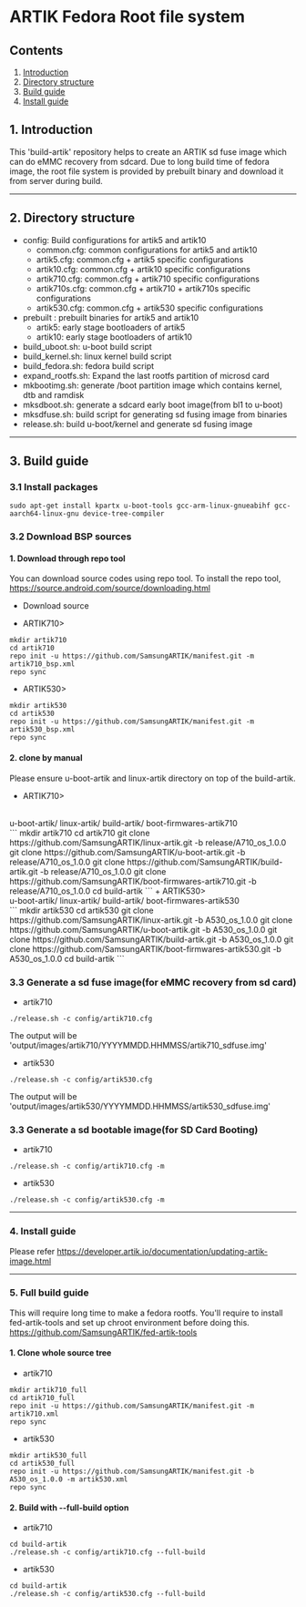 # ARTIK Fedora Root file system
## Contents
1. [Introduction](#1-introduction)
2. [Directory structure](#2-directory-structure)
3. [Build guide](#3-build-guide)
4. [Install guide](#4-install-guide)

## 1. Introduction
This 'build-artik' repository helps to create an ARTIK sd fuse image which can
do eMMC recovery from sdcard. Due to long build time of fedora image, the root
file system is provided by prebuilt binary and download it from server during
build.

---
## 2. Directory structure
+ config: Build configurations for artik5 and artik10
	+ common.cfg: common configurations for artik5 and artik10
	+ artik5.cfg: common.cfg + artik5 specific configurations
	+ artik10.cfg: common.cfg + artik10 specific configurations
	+ artik710.cfg: common.cfg + artik710 specific configurations
	+ artik710s.cfg: common.cfg + artik710 + artik710s specific configurations
	+ artik530.cfg: common.cfg + artik530 specific configurations
+ prebuilt : prebuilt binaries for artik5 and artik10
	+ artik5: early stage bootloaders of artik5
	+ artik10: early stage bootloaders of artik10
+ build_uboot.sh: u-boot build script
+ build_kernel.sh: linux kernel build script
+ build_fedora.sh: fedora build script
+ expand_rootfs.sh: Expand the last rootfs partition of microsd card
+ mkbootimg.sh: generate /boot partition image which contains kernel, dtb and ramdisk
+ mksdboot.sh: generate a sdcard early boot image(from bl1 to u-boot)
+ mksdfuse.sh: build script for generating sd fusing image from binaries
+ release.sh: build u-boot/kernel and generate sd fusing image

---
## 3. Build guide
### 3.1 Install packages
```
sudo apt-get install kpartx u-boot-tools gcc-arm-linux-gnueabihf gcc-aarch64-linux-gnu device-tree-compiler
```

### 3.2 Download BSP sources
#### 1. Download through repo tool
You can download source codes using repo tool. To install the repo tool,
    https://source.android.com/source/downloading.html
* Download source
+ ARTIK710>
```
mkdir artik710
cd artik710
repo init -u https://github.com/SamsungARTIK/manifest.git -m artik710_bsp.xml
repo sync
```

+ ARTIK530>
```
mkdir artik530
cd artik530
repo init -u https://github.com/SamsungARTIK/manifest.git -m artik530_bsp.xml
repo sync
```

#### 2. clone by manual

Please ensure u-boot-artik and linux-artik directory on top of the build-artik.
+ ARTIK710>
<br>
u-boot-artik/
linux-artik/
build-artik/
boot-firmwares-artik710
</br>
```
mkdir artik710
cd artik710
git clone https://github.com/SamsungARTIK/linux-artik.git -b release/A710_os_1.0.0
git clone https://github.com/SamsungARTIK/u-boot-artik.git -b release/A710_os_1.0.0
git clone https://github.com/SamsungARTIK/build-artik.git -b release/A710_os_1.0.0
git clone https://github.com/SamsungARTIK/boot-firmwares-artik710.git -b release/A710_os_1.0.0
cd build-artik
```
+ ARTIK530>
<br>
u-boot-artik/
linux-artik/
build-artik/
boot-firmwares-artik530
</br>
```
mkdir artik530
cd artik530
git clone https://github.com/SamsungARTIK/linux-artik.git -b A530_os_1.0.0
git clone https://github.com/SamsungARTIK/u-boot-artik.git -b A530_os_1.0.0
git clone https://github.com/SamsungARTIK/build-artik.git -b A530_os_1.0.0
git clone https://github.com/SamsungARTIK/boot-firmwares-artik530.git -b A530_os_1.0.0
cd build-artik
```

### 3.3 Generate a sd fuse image(for eMMC recovery from sd card)
+ artik710
```
./release.sh -c config/artik710.cfg
```

The output will be 'output/images/artik710/YYYYMMDD.HHMMSS/artik710_sdfuse.img'

+ artik530
```
./release.sh -c config/artik530.cfg
```

The output will be 'output/images/artik530/YYYYMMDD.HHMMSS/artik530_sdfuse.img'

### 3.3 Generate a sd bootable image(for SD Card Booting)
+ artik710
```
./release.sh -c config/artik710.cfg -m
```

+ artik530
```
./release.sh -c config/artik530.cfg -m
```

---
### 4. Install guide
Please refer https://developer.artik.io/documentation/updating-artik-image.html

---
### 5. Full build guide
This will require long time to make a fedora rootfs. You'll require to install
fed-artik-tools and set up chroot environment before doing this.
https://github.com/SamsungARTIK/fed-artik-tools

#### 1. Clone whole source tree
+ artik710
```
mkdir artik710_full
cd artik710_full
repo init -u https://github.com/SamsungARTIK/manifest.git -m artik710.xml
repo sync
```

+ artik530
```
mkdir artik530_full
cd artik530_full
repo init -u https://github.com/SamsungARTIK/manifest.git -b A530_os_1.0.0 -m artik530.xml
repo sync
```

#### 2. Build with --full-build option
+ artik710
```
cd build-artik
./release.sh -c config/artik710.cfg --full-build
```
+ artik530
```
cd build-artik
./release.sh -c config/artik530.cfg --full-build
```
